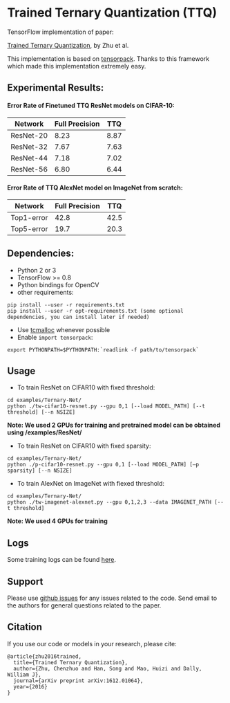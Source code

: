 # Trained Ternary Quantization (TTQ)
TensorFlow implementation of paper:

[Trained Ternary Quantization](https://arxiv.org/pdf/1612.01064v1), by Zhu et al.

This implementation is based on [tensorpack](https://github.com/ppwwyyxx/tensorpack). Thanks to this framework which made this implementation extremely easy.


## Experimental Results:

#### Error Rate of Finetuned TTQ ResNet models on CIFAR-10:

| Network       | Full Precision | TTQ         |
| ------------- | ------------- | ----------- |
| ResNet-20     | 8.23          | 8.87        |
| ResNet-32     | 7.67          | 7.63        |
| ResNet-44     | 7.18          | 7.02        |
| ResNet-56     | 6.80          | 6.44        |

#### Error Rate of TTQ AlexNet model on ImageNet from scratch:

| Network       | Full Precision | TTQ         |
| ------------- | ------------- | ----------- |
| Top1-error    | 42.8          | 42.5        |
| Top5-error    | 19.7          | 20.3        |

## Dependencies:

+ Python 2 or 3
+ TensorFlow >= 0.8
+ Python bindings for OpenCV
+ other requirements:
```
pip install --user -r requirements.txt
pip install --user -r opt-requirements.txt (some optional dependencies, you can install later if needed)
```
+ Use [tcmalloc](http://goog-perftools.sourceforge.net/doc/tcmalloc.html) whenever possible
+ Enable `import tensorpack`:
```
export PYTHONPATH=$PYTHONPATH:`readlink -f path/to/tensorpack`
```

## Usage

+ To train ResNet on CIFAR10 with fixed threshold:
```
cd examples/Ternary-Net/
python ./tw-cifar10-resnet.py --gpu 0,1 [--load MODEL_PATH] [--t threshold] [--n NSIZE]
```
**Note: We used 2 GPUs for training and pretrained model can be obtained using /examples/ResNet/**

+ To train ResNet on CIFAR10 with fixed sparsity:
```
cd examples/Ternary-Net/
python ./p-cifar10-resnet.py --gpu 0,1 [--load MODEL_PATH] [—p sparsity] [--n NSIZE]
```
+ To train AlexNet on ImageNet with fiexed threshold:
```
cd examples/Ternary-Net/
python ./tw-imagenet-alexnet.py --gpu 0,1,2,3 --data IMAGENET_PATH [--t threshold]
```
**Note: We used 4 GPUs for training**

## Logs
Some training logs can be found [here](./examples/Ternary-Net/train_log).

## Support

Please use [github issues](https://github.com/czhu95/ternarynet/issues) for any issues related to the code.
Send email to the authors for general questions related to the paper.

## Citation

If you use our code or models in your research, please cite:
```
@article{zhu2016trained,
  title={Trained Ternary Quantization},
  author={Zhu, Chenzhuo and Han, Song and Mao, Huizi and Dally, William J},
  journal={arXiv preprint arXiv:1612.01064},
  year={2016}
}
```
